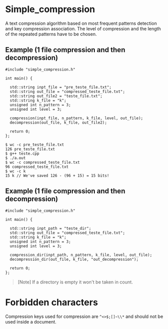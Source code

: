 # Simple_compression

A text compression algorithm based on most frequent patterns detection and key compression association. The level of compression and the length of the repeated patterns have to be chosen.

## Example (1 file compression and then decompression)

```
#include "simple_compression.h"

int main() {

  std::string inpt_file = "pre_teste_file.txt";
  std::string out_file = "compressed_teste_file.txt";
  std::string out_file2 = "teste_file.txt";
  std::string k_file = "k";
  unsigned int n_pattern = 3;
  unsigned int level = 3;

  compression(inpt_file, n_pattern, k_file, level, out_file);
  decompression(out_file, k_file, out_file2);

  return 0;
};

```

```
$ wc -c pre_teste_file.txt
126 pre_teste_file.txt
$ g++ teste.cpp
$ ./a.out
$ wc -c compressed_teste_file.txt
96 compressed_teste_file.txt
$ wc -c k
15 k // We've saved 126 - (96 + 15) = 15 bits!
```

## Example (1 file compression and then decompression)

```
#include "simple_compression.h"

int main() {

  std::string inpt_path = "teste_dir";
  std::string out_file = "compressed_teste_file.txt";
  std::string k_file = "k";
  unsigned int n_pattern = 3;
  unsigned int level = 3;

  compression_dir(inpt_path, n_pattern, k_file, level, out_file);
  decompression_dir(out_file, k_file, "out_decompression");

  return 0;
};
```

>[Note]
>If a directory is empty it won't be taken in count.

# Forbidden characters

Compression keys used for compression are `^<>$;[]~\\*` and should not be used inside a document.
